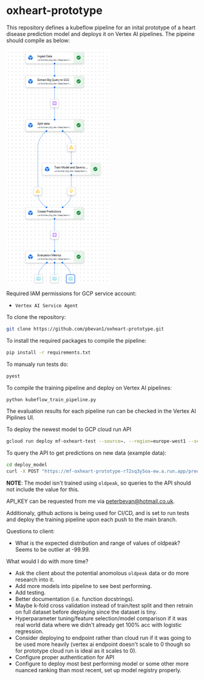# oxheart-prototype

This repository defines a kubeflow pipeline for an inital prototype of a heart disease prediction model and deploys it on Vertex AI pipelines. The pipeine should compile as below:

![Oxheart Pipeline DAG](data/pipeline_dag.png)

Required IAM permissions for GCP service account:

* `Vertex AI Service Agent`

To clone the repository:
```bash
git clone https://github.com/pbevan1/oxheart-prototype.git
```

To install the required packages to compile the pipeline:
```bash
pip install -r requirements.txt
```

To manualy run tests do:
```bash
pyest
```

To compile the training pipeline and deploy on Vertex AI pipelines:
```bash
python kubeflow_train_pipeline.py
```

The evaluation results for each pipeline run can be checked in the Vertex AI Piplines UI.

To deploy the newest model to GCP cloud run API
```bash
gcloud run deploy mf-oxheart-test --source=. --region=europe-west1 --set-env-vars=API_KEY="d3b88ec0-e104-4be0-8dcd-61c825c2be55" --allow-unauthenticated --platform=managed
```

To query the API to get predictions on new data (example data):

```bash
cd deploy_model
curl -X POST "https://mf-oxheart-prototype-r72sq3y5oa-ew.a.run.app/predict/" -H "X-API-KEY: API_KEY" -H "Content-Type: application/json" -d '{"features": "59,1,0,110,239,0,0,142,1,1,1,3"}'
```

**NOTE**: The model isn't trained using `oldpeak`, so queries to the API should not include the value for this.

API_KEY can be requested from me via peterbevan@hotmail.co.uk.

Additionaly, github actions is being used for CI/CD, and is set to run tests and deploy the training pipeline upon each push to the main branch.

Questions to client:
* What is the expected distribution and range of values of oldpeak? Seems to be outlier at -99.99.

What would I do with more time?
* Ask the client about the potential anomolous `oldpeak` data or do more research into it.
* Add more models into pipeline to see best performing.
* Add testing.
* Better documentation (i.e. function docstrings).
* Maybe k-fold cross validation instead of train/test split and then retrain on full dataset before deploying since the dataset is tiny.
* Hyperparameter tuning/feature selection/model comparison if it was real world data where we didn't already get 100% acc with logistic regression.
* Consider deploying to endpoint rather than cloud run if it was going to be used more heavily (vertex ai endpoint doesn't scale to 0 though so for prototype cloud run is ideal as it scales to 0).
* Configure proper authentication for API
* Configure to deploy most best performing model or some other more nuanced ranking than most recent, set up model registry properly.